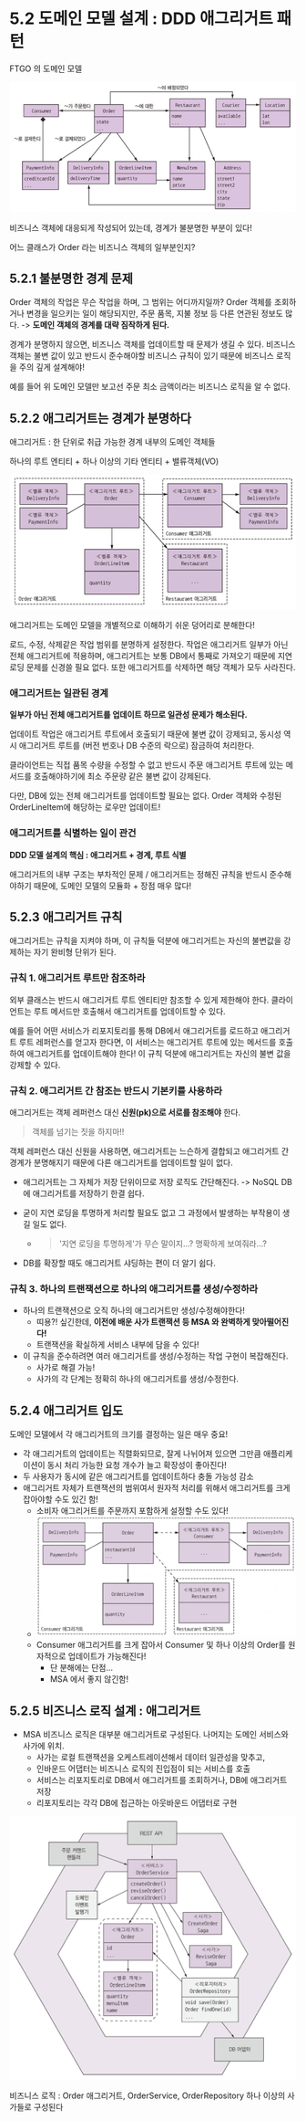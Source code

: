 # 5.2 도메인 모델 설계 : DDD 애그리거트 패턴



FTGO 의 도메인 모델

![image-20211028232414299](../images/image-20211028232414299.png)

비즈니스 객체에 대응되게 작성되어 있는데, 
경계가 불분명한 부분이 있다!

어느 클래스가 Order 라는 비즈니스 객체의 일부분인지?



## 5.2.1 불분명한 경계 문제

Order 객체의 작업은 무슨 작업을 하며, 그 범위는 어디까지일까?
Order 객체를 조회하거나 변경을 일으키는 일이 해당되지만, 
주문 품목, 지불 정보 등 다른 연관된 정보도 많다. -> **도메인 객체의 경계를 대략 짐작하게 된다.**



경계가 분명하지 않으면, 비즈니스 객체를 업데이트할 때 문제가 생길 수 있다.
비즈니스 객체는 불변 값이 있고 반드시 준수해야할 비즈니스 규칙이 있기 때문에 비즈니스 로직을 주의 깊게 설계해야!

예를 들어 위 도메인 모델만 보고선 주문 최소 금액이라는 비즈니스 로직을 알 수 없다.



## 5.2.2 애그리거트는 경계가 분명하다

애그리거트 : 한 단위로 취급 가능한 경계 내부의 도메인 객체들

하나의 루트 엔티티 + 하나 이상의 기타 엔티티 + 밸류객체(VO)

![image-20211029003107222](../images/image-20211029003107222.png)



애그리거트는 도메인 모델을 개별적으로 이해하기 쉬운 덩어리로 분해한다!

로드, 수정, 삭제같은 작업 범위를 분명하게 설정한다.
작업은 애그리거트 일부가 아닌 전체 애그리거트에 적용하며, 
애그리거트는 보통 DB에서 통째로 가져오기 때문에 지연 로딩 문제를 신경쓸 필요 없다. 또한 애그리거트를 삭제하면 해당 객체가 모두 사라진다.



### 애그리거트는 일관된 경계

**일부가 아닌 전체 애그리거트를 업데이트 하므로 일관성 문제가 해소된다.**

업데이트 작업은 애그리거트 루트에서 호출되기 때문에 불변 값이 강제되고, 
동시성 역시 애그리거트 루트를 (버전 번호나 DB 수준의 락으로) 잠금하여 처리한다.

클라이언트는 직접 품목 수량을 수정할 수 없고 반드시 주문 애그리거트 루트에 있는 메서드를 호출해야하기에 최소 주문량 같은 불변 값이 강제된다.

다만, DB에 있는 전체 애그리거트를 업데이트할 필요는 없다. Order 객체와 수정된 OrderLineItem에 해당하는 로우만 업데이트!



### 애그리거트를 식별하는 일이 관건

**DDD 모델 설계의 핵심 : 애그리거트 + 경계, 루트 식별**

애그리거트의 내부 구조는 부차적인 문제 / 애그리거트는 정해진 규칙을 반드시 준수해야하기 때문에, 도메인 모델의 모듈화 + 장점 매우 많다!



## 5.2.3 애그리거트 규칙

애그리거트는 규칙을 지켜야 하며, 이 규칙들 덕분에 애그리거트는 자신의 불변값을 강제하는 자기 완비형 단위가 된다.



### 규칙 1. 애그리거트 루트만 참조하라

외부 클래스는 반드시 애그리거트 루트 엔티티만 참조할 수 있게 제한해야 한다.
클라이언트는 루트 메서드만 호출해서 애그리거트를 업데이트할 수 있다.

예를 들어 어떤 서비스가 리포지토리를 통해 DB에서 애그리거트를 로드하고 애그리거트 루트 레퍼런스를 얻고자 한다면,
이 서비스는 애그리거트 루트에 있는 메서드를 호출하여 애그리거트를 업데이트해야 한다!
이 규칙 덕분에 애그리거트는 자신의 불변 값을 강제할 수 있다.





### 규칙 2. 애그리거트 간 참조는 반드시 기본키를 사용하라

애그리거트는 객체 레퍼런스 대신 **신원(pk)으로 서로를 참조해야** 한다. 

> 객체를 넘기는 짓을 하지마!!

객체 레퍼런스 대신 신원을 사용하면, 애그리거트는 느슨하게 결합되고 애그리거트 간 경계가 분명해지기 때문에 다른 애그리거트를 업데이트할 일이 없다.

- 애그리거트는 그 자체가 저장 단위이므로 저장 로직도 간단해진다. -> NoSQL DB에 애그리거트를 저장하기 한결 쉽다.

- 굳이 지연 로딩을 투명하게 처리할 필요도 없고 그 과정에서 발생하는 부작용이 생길 일도 없다.

  - > '지연 로딩을 투명하게'가 무슨 말이지...? 명확하게 보여줘라...?

- DB를 확장할 때도 애그리거트 샤딩하는 편이 더 알기 쉽다.



### 규칙 3. 하나의 트랜잭션으로 하나의 애그리거트를 생성/수정하라

- 하나의 트랜잭션으로 오직 하나의 애그리거트만 생성/수정해야한다!
  - 띠용?! 싶긴한데, **이전에 배운 사가 트랜잭션 등 MSA 와 완벽하게 맞아떨어진다!**
  - 트랜잭션을 확실하게 서비스 내부에 담을 수 있다!
- 이 규칙을 준수하려면 여러 애그리거트를 생성/수정하는 작업 구현이 복잡해진다.
  - 사가로 해결 가능!
  - 사가의 각 단계는 정확히 하나의 애그리거트를 생성/수정한다.



## 5.2.4 애그리거트 입도

도메인 모델에서 각 애그리거트의 크기를 결정하는 일은 매우 중요!

- 각 애그리거트의 업데이트는 직렬화되므로, 잘게 나뉘어져 있으면 그만큼 애플리케이션이 동시 처리 가능한 요청 개수가 늘고 확장성이 좋아진다!
- 두 사용자가 동시에 같은 애그리거트를 업데이트하다 충돌 가능성 감소
- 애그리거트 자체가 트랜잭션의 범위여서 원자적 처리를 위해서 애그리거트를 크게 잡아야할 수도 있긴 함!
  - 소비자 애그리거트를 주문까지 포함하게 설정할 수도 있다!
  - ![image-20211029152540658](../images/image-20211029152540658.png)
  - Consumer 애그리거트를 크게 잡아서 Consumer 및 하나 이상의 Order를 원자적으로 업데이트가 가능해진다!
    - 단 분해에는 단점...
    - MSA 에서 좋지 않긴함!





## 5.2.5 비즈니스 로직 설계 : 애그리거트

- MSA 비즈니스 로직은 대부분 애그리거트로 구성된다. 나머지는 도메인 서비스와 사가에 위치.
  - 사가는 로컬 트랜잭션을 오케스트레이션해서 데이터 일관성을 맞추고,
  - 인바운드 어댑터는 비즈니스 로직의 진입점이 되는 서비스를 호출
  - 서비스는 리포지토리로 DB에서 애그리거트를 조회하거나, DB에 애그리거트 저장
  - 리포지토리는 각각 DB에 접근하는 아웃바운드 어댑터로 구현

![image-20211029153123281](../images/image-20211029153123281.png)

비즈니스 로직 : Order 애그리거트, OrderService, OrderRepository 하나 이상의 사가들로 구성된다









